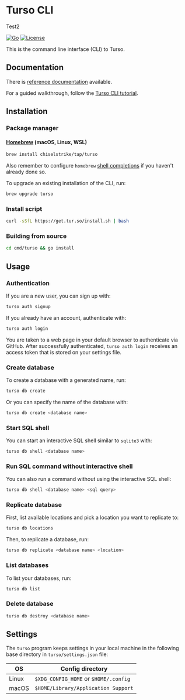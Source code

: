 # Turso CLI

Test2

[![Go](https://github.com/chiselstrike/turso-cli/actions/workflows/go.yml/badge.svg)](https://github.com/chiselstrike/turso-cli/actions/workflows/go.yml)
[![License](https://img.shields.io/badge/license-MIT-blue)](https://github.com/chiselstrike/turso-cli/blob/main/LICENSE)

This is the command line interface (CLI) to Turso.

## Documentation

There is [reference documentation](https://docs.turso.tech/reference/turso-cli) available.

For a guided walkthrough, follow the [Turso CLI tutorial](https://docs.turso.tech/tutorials/get-started-turso-cli).

## Installation

### Package manager

#### [Homebrew](https://brew.sh) (macOS, Linux, WSL)

```bash
brew install chiselstrike/tap/turso
```

Also remember to configure `homebrew` [shell completions](https://docs.brew.sh/Shell-Completion) if you haven't already done so.

To upgrade an existing installation of the CLI, run:

```bash
brew upgrade turso
```

### Install script

```bash
curl -sSfL https://get.tur.so/install.sh | bash
```

### Building from source

```bash
cd cmd/turso && go install
```

## Usage

### Authentication

If you are a new user, you can sign up with:

```bash
turso auth signup
```

If you already have an account, authenticate with:

```bash
turso auth login
```

You are taken to a web page in your default browser to authenticate via GitHub.
After successfully authenticated, `turso auth login` receives an access token that is stored on your settings file.

### Create database

To create a database with a generated name, run:

```bash
turso db create
```

Or you can specify the name of the database with:

```bash
turso db create <database name>
```

### Start SQL shell

You can start an interactive SQL shell similar to `sqlite3` with:

```bash
turso db shell <database name>
```

### Run SQL command without interactive shell

You can also run a command without using the interactive SQL shell:

```bash
turso db shell <database name> <sql query>
```

### Replicate database

First, list available locations and pick a location you want to replicate to:

```bash
turso db locations
```

Then, to replicate a database, run:

```bash
turso db replicate <database name> <location>
```

### List databases

To list your databases, run:

```bash
turso db list
```

### Delete database

```bash
turso db destroy <database name>
```

## Settings

The `turso` program keeps settings in your local machine in the following base directory in `turso/settings.json` file:

| OS    | Config directory |
| ----- | -----------------|
| Linux | `$XDG_CONFIG_HOME` or `$HOME/.config` |
| macOS | `$HOME/Library/Application Support`  |
